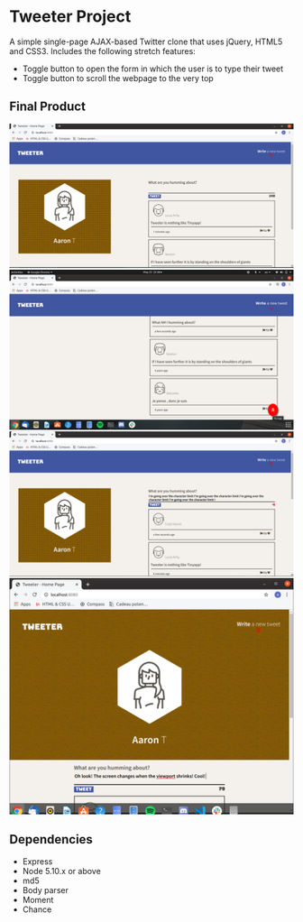 # Tweeter Project

A simple single-page AJAX-based Twitter clone that uses jQuery, HTML5 and CSS3.
Includes the following stretch features:
- Toggle button to open the form in which the user is to type their tweet
- Toggle button to scroll the webpage to the very top

## Final Product
!["Screenshot of initial webpage state"](https://github.com/timbolaj/tweeter/blob/master/docs/Starting-page.png?raw=true)
!["Screenshot of scroll-up toggle button"](https://github.com/timbolaj/tweeter/blob/master/docs/scroll-up-toggle-button.png?raw=true)
!["Screenshot of failed submission: too many characters"](https://github.com/timbolaj/tweeter/blob/master/docs/Over-character-limit.png?raw=true)
!["Screenshot of smaller viewport adjustment"](https://github.com/timbolaj/tweeter/blob/master/docs/Small-viewport-adjustment.png?raw=true)

## Dependencies

- Express
- Node 5.10.x or above
- md5
- Body parser
- Moment
- Chance
